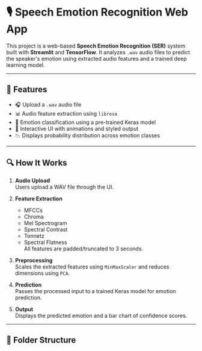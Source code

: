 # 🎙 Speech Emotion Recognition Web App

This project is a web-based **Speech Emotion Recognition (SER)** system built with **Streamlit** and **TensorFlow**. It analyzes `.wav` audio files to predict the speaker's emotion using extracted audio features and a trained deep learning model.

---

## 🚀 Features

- 🎧 Upload a `.wav` audio file
- 📊 Audio feature extraction using `librosa`
- 🧠 Emotion classification using a pre-trained Keras model
- 🌈 Interactive UI with animations and styled output
- 📉 Displays probability distribution across emotion classes

---

## 🔍 How It Works

1. **Audio Upload**  
   Users upload a WAV file through the UI.

2. **Feature Extraction**  
   - MFCCs
   - Chroma
   - Mel Spectrogram
   - Spectral Contrast
   - Tonnetz
   - Spectral Flatness  
   All features are padded/truncated to 3 seconds.

3. **Preprocessing**  
   Scales the extracted features using `MinMaxScaler` and reduces dimensions using `PCA`.

4. **Prediction**  
   Passes the processed input to a trained Keras model for emotion prediction.

5. **Output**  
   Displays the predicted emotion and a bar chart of confidence scores.

---

## 📁 Folder Structure

